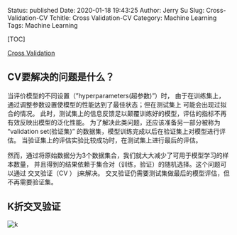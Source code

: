 Status: published
Date: 2020-01-18 19:43:25
Author: Jerry Su
Slug: Cross-Validation-CV
Tchitle: Cross Validation-CV
Category: Machine Learning
Tags: Machine Learning

[TOC]

[Cross Validation](https://sklearn.apachecn.org/docs/0.21.3/30.html)

## CV要解决的问题是什么？

当评价模型的不同设置（”hyperparameters(超参数)”）时， 由于在训练集上，通过调整参数设置使模型的性能达到了最佳状态；但在测试集上 可能会出现过拟合的情况。 此时，测试集上的信息反馈足以颠覆训练好的模型，评估的指标不再有效反映出模型的泛化性能。 为了解决此类问题，还应该准备另一部分被称为 “validation set(验证集)” 的数据集，模型训练完成以后在验证集上对模型进行评估。 当验证集上的评估实验比较成功时，在测试集上进行最后的评估。

然而，通过将原始数据分为3个数据集合，我们就大大减少了可用于模型学习的样本数量， 并且得到的结果依赖于集合对（训练，验证）的随机选择。这个问题可以通过 交叉验证（CV ） j来解决。 交叉验证仍需要测试集做最后的模型评估，但不再需要验证集。

## K折交叉验证

![k](images/grid_search_cross_validation.png)
